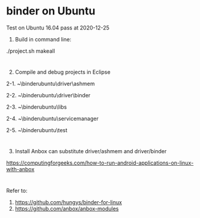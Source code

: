 binder on Ubuntu
================
Test on Ubuntu 16.04 pass at 2020-12-25

1. Build in command line:

./project.sh makeall

#

2. Compile and debug projects in Eclipse

2-1. ~\binderubuntu\driver\ashmem

2-2. ~\binderubuntu\driver\binder

2-3. ~\binderubuntu\libs

2-4. ~\binderubuntu\servicemanager

2-5. ~\binderubuntu\test

#

3. Install Anbox can substitute driver/ashmem and driver/binder

https://computingforgeeks.com/how-to-run-android-applications-on-linux-with-anbox

#

Refer to:
1. https://github.com/hungys/binder-for-linux
2. https://github.com/anbox/anbox-modules
